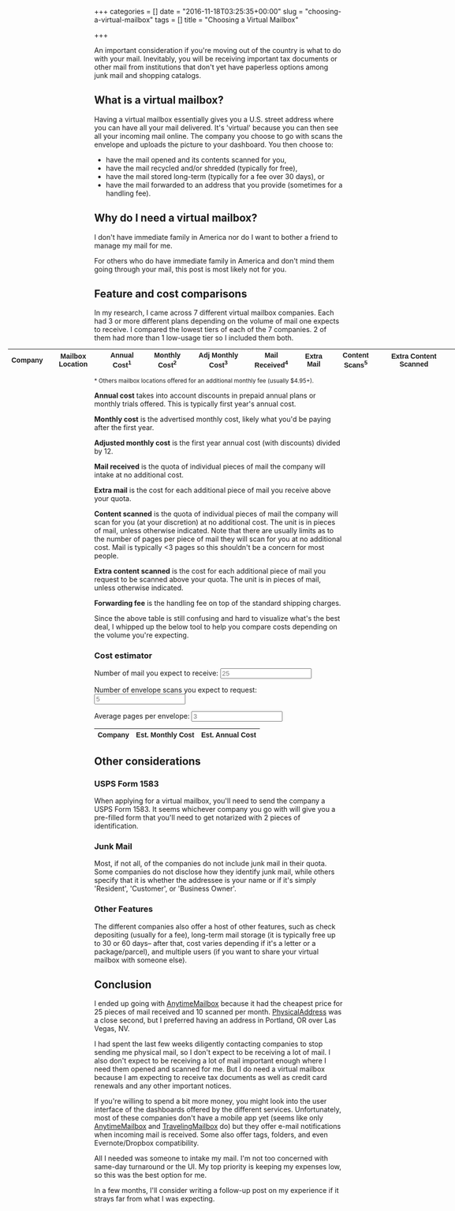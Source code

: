 +++
categories = []
date = "2016-11-18T03:25:35+00:00"
slug = "choosing-a-virtual-mailbox"
tags = []
title = "Choosing a Virtual Mailbox"

+++

An important consideration if you're moving out of the country is what to do with your mail. Inevitably, you will be receiving important tax documents or other mail from institutions that don't yet have paperless options among junk mail and shopping catalogs.

## What is a virtual mailbox?

Having a virtual mailbox essentially gives you a U.S. street address where you can have all your mail delivered. It's 'virtual' because you can then see all your incoming mail online. The company you choose to go with scans the envelope and uploads the picture to your dashboard. You then choose to:

- have the mail opened and its contents scanned for you,
- have the mail recycled and/or shredded (typically for free),
- have the mail stored long-term (typically for a fee over 30 days), or
- have the mail forwarded to an address that you provide (sometimes for a handling fee).

## Why do I need a virtual mailbox?

I don't have immediate family in America nor do I want to bother a friend to manage my mail for me.

For others who do have immediate family in America and don't mind them going through your mail, this post is most likely not for you.

## Feature and cost comparisons

In my research, I came across 7 different virtual mailbox companies. Each had 3 or more different plans depending on the volume of mail one expects to receive. I compared the lowest tiers of each of the 7 companies. 2 of them had more than 1 low-usage tier so I included them both.

<table style="width:1000px; margin-left: -175px; font-family: sans-serif; font-size: 14px;">
  <thead>
    <tr>
      <th>Company</th>
      <th>Mailbox Location</th>
      <th>Annual Cost<sup>1</sup></th>
      <th>Monthly Cost<sup>2</sup></th>
      <th>Adj Monthly Cost<sup>3</sup></th>
      <th>Mail Received<sup>4</sup></th>
      <th>Extra Mail</th>
      <th>Content Scans<sup>5</sup></th>
      <th>Extra Content Scanned</th>
      <th>Forwarding Fee</th>
    </tr>
  </thead>
  <tbody id="tbody">
  </tbody>
</table>

<sup>\* Others mailbox locations offered for an additional monthly fee (usually $4.95+).</sup>

<p><b>Annual cost</b> takes into account discounts in prepaid annual plans or monthly trials offered. This is typically first year's annual cost.</p>
<p><b>Monthly cost</b> is the advertised monthly cost, likely what you'd be paying after the first year.</p>
<p><b>Adjusted monthly cost</b> is the first year annual cost (with discounts) divided by 12.</p>
<p><b>Mail received</b> is the quota of individual pieces of mail the company will intake at no additional cost.</p>
<p><b>Extra mail</b> is the cost for each additional piece of mail you receive above your quota.</p>
<p><b>Content scanned</b> is the quota of individual pieces of mail the company will scan for you (at your discretion) at no additional cost. The unit is in pieces of mail, unless otherwise indicated. Note that there are usually limits as to the number of pages per piece of mail they will scan for you at no additional cost. Mail is typically <3 pages so this shouldn't be a concern for most people.</p>
<p><b>Extra content scanned</b> is the cost for each additional piece of mail you request to be scanned above your quota. The unit is in pieces of mail, unless otherwise indicated.</p>
<p><b>Forwarding fee</b> is the handling fee on top of the standard shipping charges.</p>

<p>Since the above table is still confusing and hard to visualize what's the best deal, I whipped up the below tool to help you compare costs depending on the volume you're expecting.</p>

<h3>Cost estimator</h3>

<label>Number of mail you expect to receive:</label> <input id="numMailReceived" placeholder="25">

<label>Number of envelope scans you expect to request:</label> <input id="numEnvelopeScans" placeholder="5">

<label>Average pages per envelope:</label> <input id="avgPages" placeholder="3">

<span id="note"></span>

<table style="width:100%;font-family: sans-serif; font-size: 14px;">
  <thead>
    <tr>
      <th>Company</th>
      <th>Est. Monthly Cost</th>
      <th>Est. Annual Cost</th>
  </thead>
  <tbody id="tbody2">
  </tbody>
</table>

## Other considerations

### USPS Form 1583

When applying for a virtual mailbox, you'll need to send the company a USPS Form 1583. It seems whichever company you go with will give you a pre-filled form that you'll need to get notarized with 2 pieces of identification.

### Junk Mail

Most, if not all, of the companies do not include junk mail in their quota. Some companies do not disclose how they identify junk mail, while others specify that it is whether the addressee is your name or if it's simply 'Resident', 'Customer', or 'Business Owner'.

### Other Features

The different companies also offer a host of other features, such as check depositing (usually for a fee), long-term mail storage (it is typically free up to 30 or 60 days– after that, cost varies depending if it's a letter or a package/parcel), and multiple users (if you want to share your virtual mailbox with someone else).

## Conclusion

I ended up going with <a href="http://anytimemailbox.com">AnytimeMailbox</a> because it had the cheapest price for 25 pieces of mail received and 10 scanned per month. <a href="http://PhysicalAddress.com">PhysicalAddress</a> was a close second, but I preferred having an address in Portland, OR over Las Vegas, NV.

I had spent the last few weeks diligently contacting companies to stop sending me physical mail, so I don't expect to be receiving a lot of mail. I also don't expect to be receiving a lot of mail important enough where I need them opened and scanned for me. But I do need a virtual mailbox because I am expecting to receive tax documents as well as credit card renewals and any other important notices.

If you're willing to spend a bit more money, you might look into the user interface of the dashboards offered by the different services. Unfortunately, most of these companies don't have a mobile app yet (seems like only <a href="http://anytimemailbox.com">AnytimeMailbox</a> and <a href="http://TravelingMailbox.com">TravelingMailbox</a> do) but they offer e-mail notifications when incoming mail is received. Some also offer tags, folders, and even Evernote/Dropbox compatibility.

All I needed was someone to intake my mail. I'm not too concerned with same-day turnaround or the UI. My top priority is keeping my expenses low, so this was the best option for me.

In a few months, I'll consider writing a follow-up post on my experience if it strays far from what I was expecting.

<script type="text/javascript">
(function() {

var data = [{
"company": "PhysicalAddress",
"url": "PhysicalAddress.com",
"location": "Las Vegas, NV*",
"annualCost": 95.76,
"monthlyCost": 7.98,
"adjMonthlyCost": 7.98,
"mailReceived": 30,
"extraMail": 0.20,
"contentScansPages": 10,
"extraScansPages": 0.20,
"forwarding": "10% handling"
},
{
"company": "VirtualPostMail (Starter)",
"url": "VirtualPostMail.com",
"location": "Walnut, CA",
"annualCost": 104.91,
"monthlyCost": 5,
"adjMonthlyCost": 8.74,
"mailReceived": 10,
"extraMail": 0.50,
"contentScans": 25,
"extraScans": 0.99,
"forwarding": "0.15 per mail; $2.50 per package"
},
{
"company": "VirtualPostMail (Personal)",
"url": "VirtualPostMail.com",
"location": "Walnut, CA",
"annualCost": 209.91,
"monthlyCost": 10,
"adjMonthlyCost": 17.49,
"mailReceived": 50,
"extraMail": 0.35,
"contentScans": 25,
"extraScans": 0.99,
"forwarding": "0.15 per mail; $2.50 per package"
},
{
"company": "PostScanMail",
"url": "PostScanMail.com",
"location": "Anaheim, CA*",
"annualCost": 164.45,
"monthlyCost": 14.95,
"adjMonthlyCost": 13.70,
"mailReceived": 30,
"extraMail": 0.35,
"contentScans": 10,
"extraScans": 1.25,
"forwarding": "$0.85"
},
{
"company": "AnytimeMailbox (1 Name)",
"url": "AnytimeMailbox.com",
"location": "Portland, OR*",
"annualCost": 84.99,
"monthlyCost": 7.99,
"adjMonthlyCost": 7.08,
"mailReceived": 5,
"extraMail": 1,
"contentScans": 0,
"extraScans": 1,
"forwarding": "$0"
},
{
"company": "AnytimeMailbox (Personal)",
"url": "AnytimeMailbox.com",
"location": "Portland, OR*",
"annualCost": 99.99,
"monthlyCost": 10.99,
"adjMonthlyCost": 8.33,
"mailReceived": 60,
"extraMail": 0.25,
"contentScansPages": 30,
"extraScansPages": 0.55,
"forwarding": "$0"
},
{
"company": "USGlobalMail",
"url": "USGlobalMail.com",
"location": "Houston, TX",
"annualCost": 150,
"monthlyCost": 15,
"adjMonthlyCost": 12.50,
"mailReceived": 100000,
"extraMail": 0,
"contentScans": 0,
"extraScans": 3,
"forwarding": "$1"
},
{
"company": "MailboxForwarding",
"url": "MailboxForwarding.com",
"location": "Grandville, MI*",
"annualCost": 179.40,
"monthlyCost": 14.95,
"adjMonthlyCost": 14.95,
"mailReceived": 50,
"extraMail": 0.30,
"contentScans": 10,
"extraScans": 0.75,
"forwarding": "$0.75 in US; $1.25 international"
},
{
"company": "TravelingMailbox",
"url": "TravelingMailbox.com",
"location": "Sanford, NC*",
"annualCost": 150,
"monthlyCost": 15,
"adjMonthlyCost": 12.50,
"mailReceived": 40,
"extraMail": 0.25,
"contentScansPages": 35,
"extraScansPages": 0.50,
"forwarding": "$2"
}];

var table = ""
data.forEach(function(datum) {
  table += ["<tr><td><a href='http://www." + datum.url + "'>",
            datum.company,
            "</a></td><td>",
            datum.location,
            "</td><td>$",
            datum.annualCost.toFixed(2),
            "</td><td>$",
            datum.monthlyCost.toFixed(2),
            "</td><td>$",
            datum.adjMonthlyCost.toFixed(2),
            "</td><td>",
            datum.mailReceived,
            "</td><td>$",
            datum.extraMail.toFixed(2),
            "</td><td>",
            datum.hasOwnProperty('contentScans') ? datum.contentScans : datum.contentScansPages + " pages",
            "</td><td>$",
            datum.hasOwnProperty('extraScans') ? datum.extraScans.toFixed(2) : datum.extraScansPages.toFixed(2) + "/page",
            "</td><td>",
            datum.forwarding,
            "</td></tr>"].join("");
});

document.getElementById("tbody").innerHTML = table;

//

var mailReceivedInput = document.getElementById("numMailReceived")
var envelopeScansInput = document.getElementById("numEnvelopeScans")
var avgPagesPerEnvelope = document.getElementById("avgPages");

// Set defaults
mailReceivedInput.value = 15;
envelopeScansInput.value = 5;
avgPagesPerEnvelope.value = 3;

// Set maximums before prompting user to do their own research
var maxMailReceived = 100;
var maxEnvelopeScans = 25;
var maxAvgPages = 50;

getEstimates();

mailReceivedInput.addEventListener('keyup', getEstimates);
envelopeScansInput.addEventListener('keyup', getEstimates);
avgPagesPerEnvelope.addEventListener('keyup', getEstimates);

function getEstimates()
{
  if (mailReceivedInput.value > maxMailReceived ||
      envelopeScansInput.value > maxEnvelopeScans ||
      avgPagesPerEnvelope.value > maxAvgPages) {
    document.getElementById("note").innerHTML = "<b>Note:</b> Your selection exceeds what's reasonable for the starter/lowest tiers of mail-forwarding services. I suggest you conduct your own research into the higher tiers to get the best value!";
  } else {
    document.getElementById("note").innerHTML = "";
  }

  var estimates = "";
  document.getElementById("tbody2").innerHTML = "";

  data.forEach(function(datum) {
    var cost = datum.adjMonthlyCost;

    // Mail received
    if (datum.mailReceived < parseInt(mailReceivedInput.value)) {
      cost += (parseInt(mailReceivedInput.value) - datum.mailReceived) * datum.extraMail;
    }
    // Scanned mail
    if (datum.company == 'USGlobalMail') {
      cost += parseInt(envelopeScansInput.value) * ((avgPagesPerEnvelope.value * 0.5) + 3);
    } else if (datum.hasOwnProperty('contentScans')) {
      if (datum.contentScans < parseInt(envelopeScansInput.value)) {
        cost += (parseInt(envelopeScansInput.value) - datum.contentScans) * datum.extraScans;
      }
    } else if (datum.hasOwnProperty('contentScansPages')) {
      var avgEnvelopesAllowed = datum.contentScansPages / avgPagesPerEnvelope.value;
      if (avgEnvelopesAllowed < parseInt(envelopeScansInput.value)) {
        cost += (parseInt(envelopeScansInput.value) - avgEnvelopesAllowed) * datum.extraScansPages;
      }
    }

    estimates += ["<tr><td><a href='http://www." + datum.url + "'>", datum.company, "</a></td><td class='datacol'>$", cost.toFixed(2), "</td><td class='datacol'>$", (cost * 12).toFixed(2), "</td></tr>"].join("");
  });

  document.getElementById("tbody2").innerHTML = estimates;

}

})();
</script>
